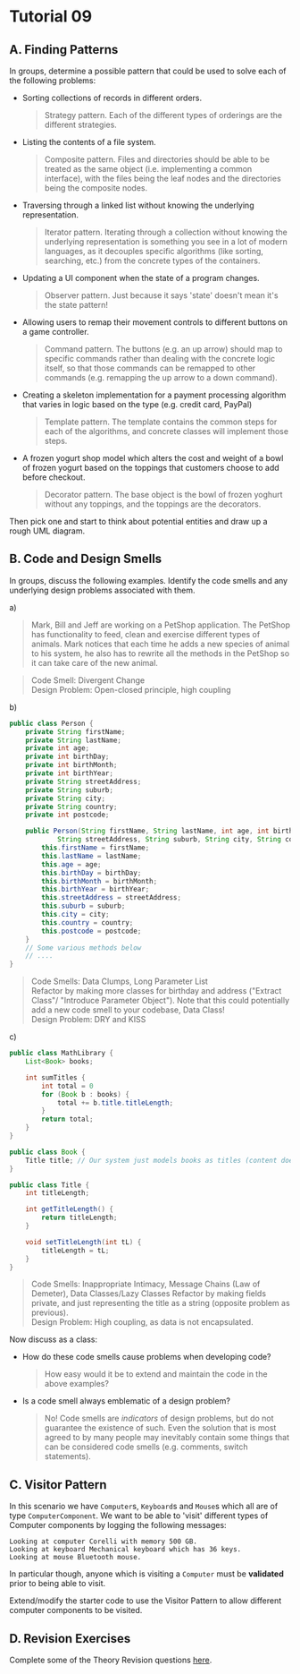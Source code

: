 # Tutorial 09

## A. Finding Patterns

In groups, determine a possible pattern that could be used to solve each of the following problems:

- Sorting collections of records in different orders.
    > Strategy pattern. Each of the different types of orderings are the different strategies.
- Listing the contents of a file system.
    > Composite pattern. Files and directories should be able to be treated as the same object (i.e. implementing a common interface), with the files being the leaf nodes and the directories being the composite nodes.
- Traversing through a linked list without knowing the underlying representation.
    > Iterator pattern. Iterating through a collection without knowing the underlying representation is something you see in a lot of modern languages, as it decouples specific algorithms (like sorting, searching, etc.) from the concrete types of the containers.
- Updating a UI component when the state of a program changes.
    > Observer pattern. Just because it says 'state' doesn't mean it's the state pattern!
- Allowing users to remap their movement controls to different buttons on a game controller.
    > Command pattern. The buttons (e.g. an up arrow) should map to specific commands rather than dealing with the concrete logic itself, so that those commands can be remapped to other commands (e.g. remapping the up arrow to a down command).
- Creating a skeleton implementation for a payment processing algorithm that varies in logic based on the type (e.g. credit card, PayPal)
    > Template pattern. The template contains the common steps for each of the algorithms, and concrete classes will implement those steps.
- A frozen yogurt shop model which alters the cost and weight of a bowl of frozen yogurt based on the toppings that customers choose to add before checkout.
    > Decorator pattern. The base object is the bowl of frozen yoghurt without any toppings, and the toppings are the decorators.

Then pick one and start to think about potential entities and draw up a rough UML diagram.

## B. Code and Design Smells

In groups, discuss the following examples. Identify the code smells and any underlying design problems associated with them.

a)

> Mark, Bill and Jeff are working on a PetShop application. The PetShop has functionality to feed, clean and exercise different types of animals. Mark notices that each time he adds a new species of animal to his system, he also has to rewrite all the methods in the PetShop so it can take care of the new animal.

> Code Smell: Divergent Change\
> Design Problem: Open-closed principle, high coupling

b)

```java
public class Person {
    private String firstName;
    private String lastName;
    private int age;
    private int birthDay;
    private int birthMonth;
    private int birthYear;
    private String streetAddress;
    private String suburb;
    private String city;
    private String country;
    private int postcode;

    public Person(String firstName, String lastName, int age, int birthDay, int birthMonth, int birthYear,
            String streetAddress, String suburb, String city, String country, int postcode) {
        this.firstName = firstName;
        this.lastName = lastName;
        this.age = age;
        this.birthDay = birthDay;
        this.birthMonth = birthMonth;
        this.birthYear = birthYear;
        this.streetAddress = streetAddress;
        this.suburb = suburb;
        this.city = city;
        this.country = country;
        this.postcode = postcode;
    }
    // Some various methods below
    // ....
}
```

> Code Smells: Data Clumps, Long Parameter List\
> Refactor by making more classes for birthday and address ("Extract Class"/ "Introduce Parameter Object"). Note that this could potentially add a new code smell to your codebase, Data Class!\
> Design Problem: DRY and KISS

c)

```java
public class MathLibrary {
    List<Book> books;

    int sumTitles {
        int total = 0
        for (Book b : books) {
            total += b.title.titleLength;
        }
        return total;
    }
}

public class Book {
    Title title; // Our system just models books as titles (content doesn't matter)
}

public class Title {
    int titleLength;

    int getTitleLength() {
        return titleLength;
    }

    void setTitleLength(int tL) {
        titleLength = tL;
    }
}
```

> Code Smells: Inappropriate Intimacy, Message Chains (Law of Demeter), Data Classes/Lazy Classes
> Refactor by making fields private, and just representing the title as a string (opposite problem as previous).\
> Design Problem: High coupling, as data is not encapsulated.

Now discuss as a class:

- How do these code smells cause problems when developing code?
    > How easy would it be to extend and maintain the code in the above examples?

- Is a code smell always emblematic of a design problem?
    > No! Code smells are *indicators* of design problems, but do not guarantee the existence of such. Even the solution that is most agreed to by many people may inevitably contain some things that can be considered code smells (e.g. comments, switch statements).

## C. Visitor Pattern

In this scenario we have `Computer`s, `Keyboard`s and `Mouse`s which all are of type `ComputerComponent`. We want to be able to 'visit' different types of Computer components by logging the following messages:

```
Looking at computer Corelli with memory 500 GB.
Looking at keyboard Mechanical keyboard which has 36 keys.
Looking at mouse Bluetooth mouse.
```

In particular though, anyone which is visiting a `Computer` must be **validated** prior to being able to visit.

Extend/modify the starter code to use the Visitor Pattern to allow different computer components to be visited.

## D. Revision Exercises

Complete some of the Theory Revision questions [here](https://cgi.cse.unsw.edu.au/~cs2511/redirect/?path=COMP2511/24T3/students/_/revision-exercises).
